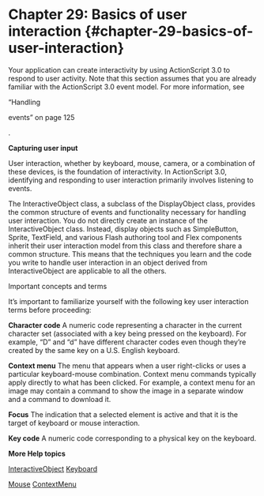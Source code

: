 # Chapter 29: Basics of user interaction {#chapter-29-basics-of-user-interaction}

Your application can create interactivity by using ActionScript 3.0 to respond to user activity. Note that this section assumes that you are already familiar with the ActionScript 3.0 event model. For more information, see

“Handling

events” on page 125

.

**Capturing user input**

User interaction, whether by keyboard, mouse, camera, or a combination of these devices, is the foundation of interactivity. In ActionScript 3.0, identifying and responding to user interaction primarily involves listening to events.

The InteractiveObject class, a subclass of the DisplayObject class, provides the common structure of events and functionality necessary for handling user interaction. You do not directly create an instance of the InteractiveObject class. Instead, display objects such as SimpleButton, Sprite, TextField, and various Flash authoring tool and Flex components inherit their user interaction model from this class and therefore share a common structure. This means that the techniques you learn and the code you write to handle user interaction in an object derived from InteractiveObject are applicable to all the others.

Important concepts and terms

It’s important to familiarize yourself with the following key user interaction terms before proceeding:

**Character code** A numeric code representing a character in the current character set (associated with a key being pressed on the keyboard). For example, “D” and “d” have different character codes even though they’re created by the same key on a U.S. English keyboard.

**Context menu** The menu that appears when a user right-clicks or uses a particular keyboard-mouse combination. Context menu commands typically apply directly to what has been clicked. For example, a context menu for an image may contain a command to show the image in a separate window and a command to download it.

**Focus** The indication that a selected element is active and that it is the target of keyboard or mouse interaction.

**Key code** A numeric code corresponding to a physical key on the keyboard.

**More Help topics**

[InteractiveObject](http://help.adobe.com/en_US/FlashPlatform/reference/actionscript/3/flash/display/InteractiveObject.html) [Keyboard](http://help.adobe.com/en_US/FlashPlatform/reference/actionscript/3/flash/ui/Keyboard.html)

[Mouse](http://help.adobe.com/en_US/FlashPlatform/reference/actionscript/3/flash/ui/Mouse.html) [ContextMenu](http://help.adobe.com/en_US/FlashPlatform/reference/actionscript/3/flash/ui/ContextMenu.html)